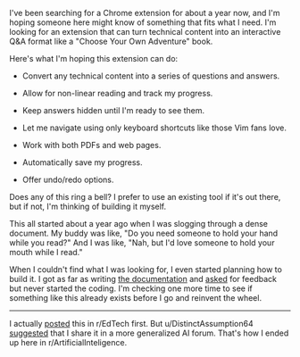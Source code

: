 I've been searching for a Chrome extension for about a year now, and I'm hoping someone here might know of something that fits what I need. I'm looking for an extension that can turn technical content into an interactive Q&A format like a "Choose Your Own Adventure" book.

Here's what I'm hoping this extension can do:

- Convert any technical content into a series of questions and answers.

- Allow for non-linear reading and track my progress.

- Keep answers hidden until I'm ready to see them.

- Let me navigate using only keyboard shortcuts like those Vim fans love.

- Work with both PDFs and web pages.

- Automatically save my progress.

- Offer undo/redo options.

Does any of this ring a bell? I prefer to use an existing tool if it's out there, but if not, I'm thinking of building it myself.

This all started about a year ago when I was slogging through a dense document. My buddy was like, "Do you need someone to hold your hand while you read?" And I was like, "Nah, but I'd love someone to hold your mouth while I read."

When I couldn't find what I was looking for, I even started planning how to build it. I got as far as writing [the documentation](https://github.com/8ta4/quest) and [asked](https://old.reddit.com/r/chrome_extensions/comments/1649r0k/seeking_feedback_for_quest_a_chrome_extension_for/) for feedback but never started the coding. I'm checking one more time to see if something like this already exists before I go and reinvent the wheel.

---

I actually [posted](https://old.reddit.com/r/edtech/comments/1emv6e4/looking_for_a_chrome_extension_for_interactive/) this in r/EdTech first. But u/DistinctAssumption64 [suggested](https://old.reddit.com/r/edtech/comments/1emv6e4/looking_for_a_chrome_extension_for_interactive/lh1v244/) that I share it in a more generalized AI forum. That's how I ended up here in r/ArtificialInteligence.
